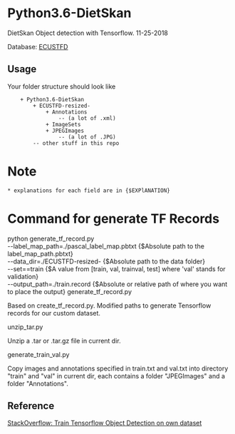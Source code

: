 # Python3.6-DietSkan
DietSkan Object detection with Tensorflow. 11-25-2018

Database: [ECUSTFD](https://github.com/Liang-yc/ECUSTFD-resized)

## Usage
Your folder structure should look like
```
	+ Python3.6-DietSkan
		+ ECUSTFD-resized-
			+ Annotations
				-- (a lot of .xml)
			+ ImageSets
			+ JPEGImages
				-- (a lot of .JPG)
		-- other stuff in this repo
```
# Note
	* explanations for each field are in {$EXPlANATION}

# Command for generate TF Records
python generate_tf_record.py \
	--label_map_path=./pascal_label_map.pbtxt {$Absolute path to the label_map_path.pbtxt}\
	--data_dir=./ECUSTFD-resized- {$Absolute path to the data folder} \
	--set==train {$A value from [train, val, trainval, test] where 'val' stands for validation} \
	--output_path=./train.record {$Absolute or relative path of where you want to place the output}
generate_tf_record.py
  
  Based on create_tf_record.py. Modified paths to generate Tensorflow records for our custom dataset.
  
unzip_tar.py
  
  Unzip a .tar or .tar.gz file in current dir.
  
generate_train_val.py

  Copy images and annotations specified in train.txt and val.txt into directory "train" and "val" in current dir, each contains a folder "JPEGImages" and a folder "Annotations".

## Reference
  [StackOverflow: Train Tensorflow Object Detection on own dataset](https://stackoverflow.com/questions/44973184/train-tensorflow-object-detection-on-own-dataset?noredirect=1&lq=1)
